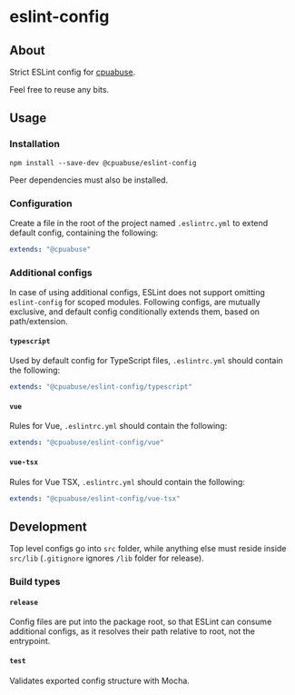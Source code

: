 # eslint-config

## About

Strict ESLint config for [cpuabuse](https://github.com/cpuabuse).

Feel free to reuse any bits.

## Usage

### Installation

```pwsh
npm install --save-dev @cpuabuse/eslint-config
```

Peer dependencies must also be installed.

### Configuration

Create a file in the root of the project named `.eslintrc.yml` to extend default config, containing the following:
```yaml
extends: "@cpuabuse"
```

### Additional configs

In case of using additional configs, ESLint does not support omitting `eslint-config` for scoped modules.
Following configs, are mutually exclusive, and default config conditionally extends them, based on path/extension.

#### `typescript`

Used by default config for TypeScript files, `.eslintrc.yml` should contain the following:
```yaml
extends: "@cpuabuse/eslint-config/typescript"
```

#### `vue`

Rules for Vue, `.eslintrc.yml` should contain the following:
```yaml
extends: "@cpuabuse/eslint-config/vue"
```

#### `vue-tsx`

Rules for Vue TSX, `.eslintrc.yml` should contain the following:
```yaml
extends: "@cpuabuse/eslint-config/vue-tsx"
```

## Development

Top level configs go into `src` folder, while anything else must reside inside `src/lib` (`.gitignore` ignores `/lib` folder for release).

### Build types

#### `release`

Config files are put into the package root, so that ESLint can consume additional configs, as it resolves their path relative to root, not the entrypoint.

#### `test`

Validates exported config structure with Mocha.